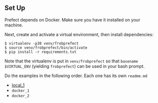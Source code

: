 Set Up
------

Prefect depends on Docker. Make sure you have it installed on your machine.

Next, create and activate a virtual environment, then install dependencies:

```
$ virtualenv -p38 venv/frobprefect
$ source venv/frobprefect/bin/activate
$ pip install -r requirements.txt
```

Note that the virtualenv is put in `venv/frobprefect` so that `basename
$VIRTUAL_ENV` (yielding `frobprefect`) can be used in your bash prompt.

Do the examples in the following order. Each one has its own `readme.md`

* [local_1](./local_1/readme.md)
* `docker_1`
* `docker_2`
